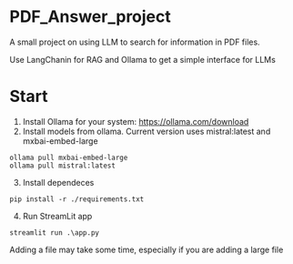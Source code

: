 # PDF_Answer_project
A small project on using LLM to search for information in PDF files.

Use LangChanin for RAG and Ollama to get a simple interface for LLMs

# Start
1) Install Ollama for your system: https://ollama.com/download
2) Install models from ollama. Current version uses mistral:latest and mxbai-embed-large
```
ollama pull mxbai-embed-large
ollama pull mistral:latest
```
3) Install dependeces
```
pip install -r ./requirements.txt
```
4) Run StreamLit app
```
streamlit run .\app.py
```

Adding a file may take some time, especially if you are adding a large file
